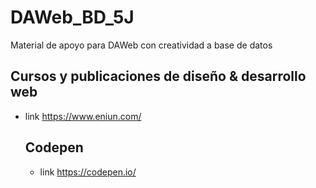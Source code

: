 # DAWeb_BD_5J
Material de apoyo para DAWeb con creatividad a base de datos

## Cursos y publicaciones de diseño & desarrollo web
- link https://www.eniun.com/
  ## Codepen
  - link https://codepen.io/
